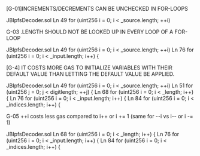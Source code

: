 [G-01]INCREMENTS/DECREMENTS CAN BE UNCHECKED IN FOR-LOOPS

JBIpfsDecoder.sol
  Ln 49 for (uint256 i = 0; i < _source.length; ++i)

G-03 <ARRAY>.LENGTH SHOULD NOT BE LOOKED UP IN EVERY LOOP OF A FOR-LOOP

JBIpfsDecoder.sol
  Ln 49 for (uint256 i = 0; i < _source.length; ++i)
  Ln 76 for (uint256 i = 0; i < _input.length; i++) {

[G-4] IT COSTS MORE GAS TO INITIALIZE VARIABLES WITH THEIR DEFAULT VALUE THAN LETTING THE DEFAULT VALUE BE APPLIED.

JBIpfsDecoder.sol
  Ln 49 for (uint256 i = 0; i < _source.length; ++i)
  Ln 51 for (uint256 j = 0; j < digitlength; ++j) {
  Ln 68 for (uint256 i = 0; i < _length; i++) {
  Ln 76 for (uint256 i = 0; i < _input.length; i++) {
  Ln 84 for (uint256 i = 0; i < _indices.length; i++) {

G-05 ++i costs less gas compared to i++ or i += 1 (same for --i vs i-- or i -= 1)

JBIpfsDecoder.sol
  Ln 68 for (uint256 i = 0; i < _length; i++) {
  Ln 76 for (uint256 i = 0; i < _input.length; i++) {
  Ln 84 for (uint256 i = 0; i < _indices.length; i++) {


